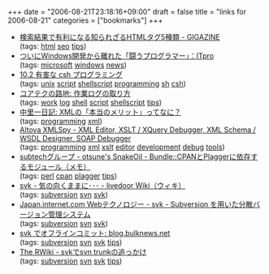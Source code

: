 +++
date = "2006-08-21T23:18:16+09:00"
draft = false
title = "links for 2006-08-21"
categories = ["bookmarks"]
+++

<ul class="delicious">
	<li>
		<div class="delicious-link"><a href="http://gigazine.net/index.php?/news/comments/20060820_html_elements/">検索結果で有利になる知られざるHTMLタグ5種類 - GIGAZINE</a></div>
		<div class="delicious-tags">(tags: <a href="http://del.icio.us/nobu666/html">html</a> <a href="http://del.icio.us/nobu666/seo">seo</a> <a href="http://del.icio.us/nobu666/tips">tips</a>)</div>
	</li>
	<li>
		<div class="delicious-link"><a href="http://itpro.nikkeibp.co.jp/article/COLUMN/20060811/245690/">ついにWindows開発から離れた「闘うプログラマー」：ITpro</a></div>
		<div class="delicious-tags">(tags: <a href="http://del.icio.us/nobu666/microsoft">microsoft</a> <a href="http://del.icio.us/nobu666/windows">windows</a> <a href="http://del.icio.us/nobu666/news">news</a>)</div>
	</li>
	<li>
		<div class="delicious-link"><a href="http://www.kiso.tsukuba.ac.jp/~makimura/text/node239.html">10.2 有害な csh プログラミング</a></div>
		<div class="delicious-tags">(tags: <a href="http://del.icio.us/nobu666/unix">unix</a> <a href="http://del.icio.us/nobu666/script">script</a> <a href="http://del.icio.us/nobu666/shellscript">shellscript</a> <a href="http://del.icio.us/nobu666/programming">programming</a> <a href="http://del.icio.us/nobu666/sh">sh</a> <a href="http://del.icio.us/nobu666/csh">csh</a>)</div>
	</li>
	<li>
		<div class="delicious-link"><a href="http://blog.miraclelinux.com/ctd/2006/08/post_a6c8.html">コアテクの路地: 作業ログの取り方</a></div>
		<div class="delicious-tags">(tags: <a href="http://del.icio.us/nobu666/work">work</a> <a href="http://del.icio.us/nobu666/log">log</a> <a href="http://del.icio.us/nobu666/shell">shell</a> <a href="http://del.icio.us/nobu666/script">script</a> <a href="http://del.icio.us/nobu666/shellscript">shellscript</a> <a href="http://del.icio.us/nobu666/tips">tips</a>)</div>
	</li>
	<li>
		<div class="delicious-link"><a href="http://kaoriha.org/nikki/archives/000354.html">中里一日記: XMLの「本当のメリット」ってなに？</a></div>
		<div class="delicious-tags">(tags: <a href="http://del.icio.us/nobu666/programming">programming</a> <a href="http://del.icio.us/nobu666/xml">xml</a>)</div>
	</li>
	<li>
		<div class="delicious-link"><a href="http://www.altova.com/products/xmlspy/xml_editor.html">Altova XMLSpy - XML Editor, XSLT / XQuery Debugger, XML Schema / WSDL Designer, SOAP Debugger</a></div>
		<div class="delicious-tags">(tags: <a href="http://del.icio.us/nobu666/programming">programming</a> <a href="http://del.icio.us/nobu666/xml">xml</a> <a href="http://del.icio.us/nobu666/xslt">xslt</a> <a href="http://del.icio.us/nobu666/editor">editor</a> <a href="http://del.icio.us/nobu666/development">development</a> <a href="http://del.icio.us/nobu666/debug">debug</a> <a href="http://del.icio.us/nobu666/tools">tools</a>)</div>
	</li>
	<li>
		<div class="delicious-link"><a href="http://subtech.g.hatena.ne.jp/otsune/20060816/PlaggerCPAN">subtechグループ - otsune's SnakeOil - Bundle::CPANとPlaggerに依存するモジュール（メモ）</a></div>
		<div class="delicious-tags">(tags: <a href="http://del.icio.us/nobu666/perl">perl</a> <a href="http://del.icio.us/nobu666/cpan">cpan</a> <a href="http://del.icio.us/nobu666/plagger">plagger</a> <a href="http://del.icio.us/nobu666/tips">tips</a>)</div>
	</li>
	<li>
		<div class="delicious-link"><a href="http://wiki.livedoor.jp/syo1976/d/svk">svk - 気の向くままに･･･ - livedoor Wiki（ウィキ）</a></div>
		<div class="delicious-tags">(tags: <a href="http://del.icio.us/nobu666/subversion">subversion</a> <a href="http://del.icio.us/nobu666/svn">svn</a> <a href="http://del.icio.us/nobu666/svk">svk</a>)</div>
	</li>
	<li>
		<div class="delicious-link"><a href="http://japan.internet.com/webtech/20051216/6.html">Japan.internet.com Webテクノロジー - svk - Subversion を用いた分散バージョン管理システム</a></div>
		<div class="delicious-tags">(tags: <a href="http://del.icio.us/nobu666/subversion">subversion</a> <a href="http://del.icio.us/nobu666/svn">svn</a> <a href="http://del.icio.us/nobu666/svk">svk</a>)</div>
	</li>
	<li>
		<div class="delicious-link"><a href="http://blog.bulknews.net/mt/archives/002058.html">svk でオフラインコミット: blog.bulknews.net</a></div>
		<div class="delicious-tags">(tags: <a href="http://del.icio.us/nobu666/subversion">subversion</a> <a href="http://del.icio.us/nobu666/svn">svn</a> <a href="http://del.icio.us/nobu666/svk">svk</a> <a href="http://del.icio.us/nobu666/tips">tips</a>)</div>
	</li>
	<li>
		<div class="delicious-link"><a href="http://pub.cozmixng.org/~the-rwiki/rw-cgi.rb?cmd=view;name=svk%A4%C7svn+trunk%A4%CE%C4%C9%A4%C3%A4%AB%A4%B1">The RWiki - svkでsvn trunkの追っかけ</a></div>
		<div class="delicious-tags">(tags: <a href="http://del.icio.us/nobu666/subversion">subversion</a> <a href="http://del.icio.us/nobu666/svn">svn</a> <a href="http://del.icio.us/nobu666/svk">svk</a> <a href="http://del.icio.us/nobu666/tips">tips</a>)</div>
	</li>
</ul>
